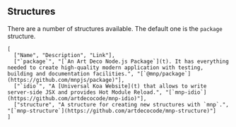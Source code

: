 
## Structures

There are a number of structures available. The default one is the `package` structure.

```table
[
  ["Name", "Description", "Link"],
  ["`package`", "[`An Art Deco Node.js Package`](t). It has everything needed to create high-quality modern application with testing, building and documentation facilities.", "[`@mnp/package`](https://github.com/mnpjs/package)"],
  ["`idio`", "A [Universal Koa Website](t) that allows to write server-side JSX and provides Hot Module Reload.", "[`mnp-idio`](https://github.com/artdecocode/mnp-idio)"],
  ["structure", "A structure for creating new structures with `mnp`.", "[`mnp-structure`](https://github.com/artdecocode/mnp-structure)"]
]
```
